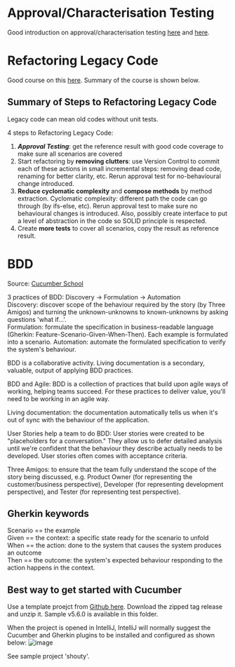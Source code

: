 # Approval/Characterisation Testing
Good introduction on approval/characterisation testing [here](https://www.youtube.com/watch?v=jAMVtMesHqk) and [here](https://www.youtube.com/watch?v=5H2s1knHUlA).

# Refactoring Legacy Code
Good course on this [here](https://courses.cd.training/courses/take/refactoring-tutorial/texts/22765099-about-this-course).
Summary of the course is shown below.
## Summary of Steps to Refactoring Legacy Code
Legacy code can mean old codes without unit tests.

4 steps to Refactoring Legacy Code:
1. ***Approval Testing***: get the reference result with good code coverage to make sure all scenarios are covered
2. Start refactoring by **removing clutters**: use Version Control to commit each of these actions in small incremental steps: removing dead code, renaming for better clarity, etc. Rerun approval test for no-behavioural change introduced.
3. **Reduce cyclomatic complexity** and **compose methods** by method extraction. Cyclomatic complexity: different path the code can go through (by ifs-else, etc). Rerun approval test to make sure no behavioural changes is introduced. Also, possibly create interface to put a level of abstraction in the code so SOLID principle is respected.
4. Create **more tests** to cover all scenarios, copy the result as reference result.

# BDD
Source: [Cucumber School](https://school.cucumber.io/courses/take/bdd-with-cucumber-java/lessons/9489215-introduction-to-bdd)  

3 practices of BDD: Discovery -> Formulation -> Automation  
Discovery: discover scope of the behaviour required by the story (by Three Amigos) and turning the unknown-unknowns to known-unknowns by asking questions 'what if...'.  
Formulation: formulate the specification in business-readable language (Gherkin: Feature-Scenario-Given-When-Then). Each example is formulated into a scenario.
Automation: automate the formulated specification to verify the system's behaviour.  

BDD is a collaborative activity. Living documentation is a secondary, valuable, output of applying BDD practices.  

BDD and Agile: BDD is a collection of practices that build upon agile ways of working, helping teams succeed. For these practices to deliver value, you'll need to be working in an agile way.  

Living documentation: the documentation automatically tells us when it's out of sync with the behaviour of the application.  

User Stories help a team to do BDD: User stories were created to be "placeholders for a conversation." They allow us to defer detailed analysis until we're confident that the behaviour they describe actually needs to be developed. User stories often comes with acceptance criteria.  

Three Amigos: to ensure that the team fully understand the scope of the story being discussed, e.g. Product Owner (for representing the customer/business perspective), Developer (for representing development perspective), and Tester (for representing test perspective).  

## Gherkin keywords
Scenario == the example  
Given == the context: a specific state ready for the scenario to unfold  
When == the action: done to the system that causes the system produces an outcome  
Then == the outcome: the system's expected behaviour responding to the action happens in the context.  

## Best way to get started with Cucumber
Use a template proejct from [Github here](https://github.com/cucumber/cucumber-java-skeleton/tags). Download the zipped tag release and unzip it. Sample v5.6.0 is available in this folder.  

When the project is opened in IntelliJ, IntelliJ will normally suggest the Cucumber and Gherkin plugins to be installed and configured as shown below:
![image](https://github.com/user-attachments/assets/f989f2ed-d4f0-4825-b5b1-30c1325db30f)


See sample project 'shouty'.







